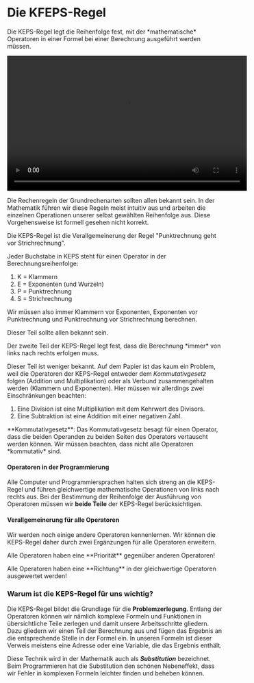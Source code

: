 # Die KFEPS-Regel

<p class="alert alert-primary" markdown="1">
Die KEPS-Regel legt die Reihenfolge fest, mit der *mathematische* Operatoren in einer Formel bei einer Berechnung ausgeführt werden müssen. 
</p>


<p>
<video width="560" height="315" controls="true"><source src="https://youtu.be/6Vfzy94ExNw">https://youtu.be/6Vfzy94ExNw</video>
</p>

Die Rechenregeln der Grundrechenarten sollten allen bekannt sein. In der Mathematik führen wir diese Regeln meist intuitiv aus und arbeiten die einzelnen Operationen unserer selbst gewählten Reihenfolge aus. Diese Vorgehensweise ist formell gesehen nicht korrekt. 

Die KEPS-Regel ist die Verallgemeinerung der Regel "Punktrechnung geht vor Strichrechnung". 

<div class="alert alert-primary" markdown="1">
Jeder Buchstabe in KEPS steht für einen Operator in der Berechnungsreihenfolge: 

1. K = Klammern
2. E = Exponenten (und Wurzeln)
3. P = Punktrechnung
4. S = Strichrechnung
</div>

Wir müssen also immer Klammern vor Exponenten, Exponenten vor Punktrechnung und Punktrechnung vor Strichrechnung berechnen. 

Dieser Teil sollte allen bekannt sein.

<p class="alert alert-primary" markdown="1">
Der zweite Teil der KEPS-Regel legt fest, dass die Berechnung *immer* von links nach rechts erfolgen muss.
</p>

Dieser Teil ist weniger bekannt. Auf dem Papier ist das kaum ein Problem, weil die Operatoren der KEPS-Regel entweder dem *Kommutativgesetz* folgen (Addition und Multiplikation) oder als Verbund zusammengehalten werden (Klammern und Exponenten). Hier müssen wir allerdings zwei Einschränkungen beachten:

1. Eine Division ist eine Multiplikation mit dem Kehrwert des Divisors. 
2. Eine Subtraktion ist eine Addition mit einer negativen Zahl. 

<p class="alert alert-success" markdown="1">
**Kommutativgesetz**: Das Kommutativgesetz besagt für einen Operator, dass die beiden Operanden zu beiden Seiten des Operators vertauscht werden können. Wir müssen beachten, dass nicht alle Operatoren *kommutativ* sind.
</p>

#### Operatoren in der Programmierung

Alle Computer und Programmiersprachen halten sich streng an die KEPS-Regel und führen gleichwertige mathematische Operationen von links nach rechts aus. Bei der Bestimmung der Reihenfolge der Ausführung von Operatoren müssen wir **beide Teile** der KEPS-Regel berücksichtigen.

#### Verallgemeinerung für alle Operatoren

Wir werden noch einige andere Operatoren kennenlernen. Wir können die KEPS-Regel daher durch zwei Ergänzungen für alle Operatoren erweitern. 

<p class="alert alert-primary" markdown="1">
Alle Operatoren haben eine **Priorität** gegenüber anderen Operatoren!
</p>

<p class="alert alert-primary" markdown="1">
Alle Operatoren haben eine **Richtung** in der gleichwertige Operatoren ausgewertet werden!
</p>

### Warum ist die KEPS-Regel für uns wichtig?

Die KEPS-Regel bildet die Grundlage für die **Problemzerlegung**. Entlang der Operatoren können wir nämlich komplexe Formeln und Funktionen in übersichtliche Teile zerlegen und damit unsere Arbeitsschritte gliedern. Dazu gliedern wir einen Teil der Berechnung aus und fügen das Ergebnis an die entsprechende Stelle in der Formel ein. In unseren Formeln ist dieser Verweis meistens eine Adresse oder eine Variable, die das Ergebnis enthält. 

Diese Technik wird in der Mathematik auch als ***Substitution*** bezeichnet. Beim Programmieren hat die Substitution den schönen Nebeneffekt, dass wir Fehler in komplexen Formeln leichter finden und beheben können.